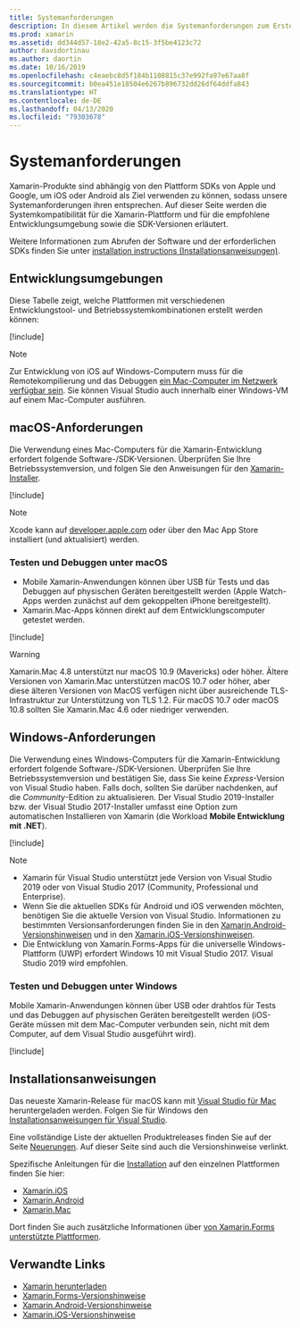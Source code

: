 ```yaml
---
title: Systemanforderungen
description: In diesem Artikel werden die Systemanforderungen zum Erstellen von Apps mit Xamarin auf Mac- und Windows-Computern aufgeführt. Außerdem sind Links zu Installationsanweisungen enthalten.
ms.prod: xamarin
ms.assetid: dd344d57-18e2-42a5-8c15-3f5be4123c72
author: davidortinau
ms.author: daortin
ms.date: 10/16/2019
ms.openlocfilehash: c4eaebc8d5f184b1108815c37e992fa97e67aa8f
ms.sourcegitcommit: b0ea451e18504e6267b896732dd26df64ddfa843
ms.translationtype: HT
ms.contentlocale: de-DE
ms.lasthandoff: 04/13/2020
ms.locfileid: "79303678"
---
```

# <a name="system-requirements"></a>Systemanforderungen

Xamarin-Produkte sind abhängig von den Plattform SDKs von Apple und Google, um iOS oder Android als Ziel verwenden zu können, sodass unsere Systemanforderungen ihren entsprechen. Auf dieser Seite werden die Systemkompatibilität für die Xamarin-Plattform und für die empfohlene Entwicklungsumgebung sowie die SDK-Versionen erläutert.

Weitere Informationen zum Abrufen der Software und der erforderlichen SDKs finden Sie unter [installation instructions (Installationsanweisungen)](#installation-instructions).

## <a name="development-environments"></a>Entwicklungsumgebungen

Diese Tabelle zeigt, welche Plattformen mit verschiedenen Entwicklungstool- und Betriebssystemkombinationen erstellt werden können:

[!include[](~/cross-platform/includes/development-environment.md)]

> [!NOTE]
> Zur Entwicklung von iOS auf Windows-Computern muss für die Remotekompilierung und das Debuggen [ein Mac-Computer im Netzwerk verfügbar sein](~/ios/get-started/installation/windows/connecting-to-mac/index.md). Sie können Visual Studio auch innerhalb einer Windows-VM auf einem Mac-Computer ausführen.

## <a name="macos-requirements"></a>macOS-Anforderungen

Die Verwendung eines Mac-Computers für die Xamarin-Entwicklung erfordert folgende Software-/SDK-Versionen. Überprüfen Sie Ihre Betriebssystemversion, und folgen Sie den Anweisungen für den [Xamarin-Installer](#installation-instructions).

[!include[](~/cross-platform/includes/macos-requirements.md)]

> [!NOTE]
> Xcode kann auf [developer.apple.com](https://developer.apple.com/xcode/download/) oder über den Mac App Store installiert (und aktualisiert) werden.

### <a name="testing--debugging-on-macos"></a>Testen und Debuggen unter macOS

- Mobile Xamarin-Anwendungen können über USB für Tests und das Debuggen auf physischen Geräten bereitgestellt werden (Apple Watch-Apps werden zunächst auf dem gekoppelten iPhone bereitgestellt).
- Xamarin.Mac-Apps können direkt auf dem Entwicklungscomputer getestet werden.

[!include[](~/cross-platform/includes/macos-testing.md)]

> [!WARNING]
> Xamarin.Mac 4.8 unterstützt nur macOS 10.9 (Mavericks) oder höher.
> Ältere Versionen von Xamarin.Mac unterstützen macOS 10.7 oder höher, aber diese älteren Versionen von MacOS verfügen nicht über ausreichende TLS-Infrastruktur zur Unterstützung von TLS 1.2. Für macOS 10.7 oder macOS 10.8 sollten Sie Xamarin.Mac 4.6 oder niedriger verwenden.

## <a name="windows-requirements"></a>Windows-Anforderungen

Die Verwendung eines Windows-Computers für die Xamarin-Entwicklung erfordert folgende Software-/SDK-Versionen.
Überprüfen Sie Ihre Betriebssystemversion und bestätigen Sie, dass Sie keine *Express*-Version von Visual Studio haben. Falls doch, sollten Sie darüber nachdenken, auf die *Community*-Edition zu aktualisieren.
Der Visual Studio 2019-Installer bzw. der Visual Studio 2017-Installer umfasst eine Option zum automatischen Installieren von Xamarin (die Workload **Mobile Entwicklung mit .NET**).

[!include[](~/cross-platform/includes/windows-requirements.md)]

> [!NOTE]
>
> - Xamarin für Visual Studio unterstützt jede Version von Visual Studio 2019 oder von Visual Studio 2017 (Community, Professional und Enterprise).
> - Wenn Sie die aktuellen SDKs für Android und iOS verwenden möchten, benötigen Sie die aktuelle Version von Visual Studio. Informationen zu bestimmten Versionsanforderungen finden Sie in den [Xamarin.Android-Versionshinweisen](/xamarin/android/release-notes/) und in den [Xamarin.iOS-Versionshinweisen](/xamarin/ios/release-notes/).
> - Die Entwicklung von Xamarin.Forms-Apps für die universelle Windows-Plattform (UWP) erfordert Windows 10 mit Visual Studio 2017. Visual Studio 2019 wird empfohlen.

### <a name="testing--debugging-on-windows"></a>Testen und Debuggen unter Windows

Mobile Xamarin-Anwendungen können über USB oder drahtlos für Tests und das Debuggen auf physischen Geräten bereitgestellt werden (iOS-Geräte müssen mit dem Mac-Computer verbunden sein, nicht mit dem Computer, auf dem Visual Studio ausgeführt wird).

[!include[](~/cross-platform/includes/windows-testing.md)]

## <a name="installation-instructions"></a>Installationsanweisungen

Das neueste Xamarin-Release für macOS kann mit [Visual Studio für Mac](https://docs.microsoft.com/visualstudio/mac/installation) heruntergeladen werden. Folgen Sie für Windows den [Installationsanweisungen für Visual Studio](https://docs.microsoft.com/visualstudio/install/install-visual-studio).

Eine vollständige Liste der aktuellen Produktreleases finden Sie auf der Seite [Neuerungen](~/whats-new/index.yml). Auf dieser Seite sind auch die Versionshinweise verlinkt.

Spezifische Anleitungen für die [Installation](~/get-started/installation/index.md) auf den einzelnen Plattformen finden Sie hier:

- [Xamarin.iOS](~/ios/get-started/installation/index.md)
- [Xamarin.Android](~/android/get-started/installation/index.md)
- [Xamarin.Mac](~/mac/get-started/installation.md)

Dort finden Sie auch zusätzliche Informationen über [von Xamarin.Forms unterstützte Plattformen](~/get-started/supported-platforms.md).

## <a name="related-links"></a>Verwandte Links

- [Xamarin herunterladen](https://visualstudio.microsoft.com/xamarin/)
- [Xamarin.Forms-Versionshinweise](/xamarin/xamarin-forms/release-notes/)
- [Xamarin.Android-Versionshinweise](/xamarin/android/release-notes/)
- [Xamarin.iOS-Versionshinweise](/xamarin/ios/release-notes/)
